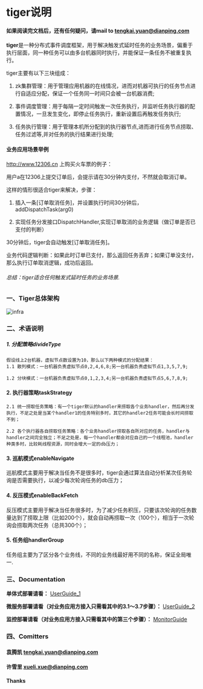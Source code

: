 # tiger说明

#### 如果阅读完文档后，还有任何疑问，请mail to tengkai.yuan@dianping.com

**tiger**是一种分布式事件调度框架，用于解决触发式延时任务的业务场景，偏重于执行层面，同一种任务可以由多台机器同时执行，并能保证一条任务不被重复执行。

tiger主要有以下三块组成：

1. zk集群管理：用于管理应用机器的在线情况，进而对机器可执行的任务节点进行自适应分配，保证一个任务同一时间只会被一台机器消费;

2. 事件调度管理：用于每隔一定时间触发一次任务执行，并监听任务执行器的配置情况，一旦发生变化，即停止任务执行，重新设置后再触发任务执行;

3. 任务执行管理：用于管理本机所分配到的执行器节点,进而进行任务节点捞取、任务过滤等,并对任务的执行结果进行处理;

#### 业务应用场景举例
http://www.12306.cn 上购买火车票的例子：

用户a在12306上提交订单后，会提示请在30分钟内支付，不然就会取消订单。

这样的情形很适合tiger来解决，步骤：

1)  插入一条[订单取消任务]，并设置执行时间30分钟后，addDispatchTask(arg0)

2)  实现任务分发接口DispatchHandler,实现订单取消的业务逻辑（做订单是否已支付的判断）

30分钟后，tiger会自动触发[订单取消任务]。

业务代码逻辑判断：如果此时订单已支付，那么返回任务丢弃；如果订单没支付，那么执行订单取消逻辑，成功后返回。

###### 总结：tiger适合任何触发式延时任务的业务场景.

### 一、Tiger总体架构
![infra](http://code.dianpingoa.com/shop-business/wed-tiger/raw/master/tiger-service/src/main/resources/img/tigerinfra.png)

### 二、术语说明
##### 1. 分配策略divideType
```
假设线上2台机器，虚拟节点数设置为10，那么以下两种模式的分配结果：
1.1 散列模式：一台机器负责虚拟节点0,2,4,6,8;另一台机器负责虚拟节点1,3,5,7,9;

1.2 分块模式：一台机器负责虚拟节点0,1,2,3,4;另一台机器负责虚拟节点5,6,7,8,9;
```

#### 2. 执行器策略taskStrategy
```
2.1 统一捞取任务策略：有一个tiger默认的handler来捞取各个业务handler，然后再分发执行，不足之处是当某个handler1的任务特别多时，其它的handler2任务可能会长时间捞取不到；

2.2 各个执行器各自捞取任务策略：各个业务handler捞取各自所对应的任务，handler与handler之间完全独立；不足之处是，每一个handler都会对应自己的一个线程池，handler种类多时，比较耗线程资源，同时会增大一定的db压力；
```
#### 3. 巡航模式enableNavigate
巡航模式主要用于解决当任务不是很多时，tiger会通过算法自动分析某次任务轮询是否需要执行，以减少每次轮询任务的db压力；

#### 4. 反压模式enableBackFetch
反压模式主要用于解决当任务很多时，为了减少任务积压，只要该次轮询的任务数量达到了捞取上限（比如200个），就会自动再捞取一次（100个），相当于一次轮询会捞取两次任务（总共300个）；

#### 5. 任务组handlerGroup
任务组主要为了区分各个业务线，不同的业务线最好用不同的名称，保证全局唯一.

### 三、Documentation
**单体式部署请看：**
[UserGuide_1](http://code.dianpingoa.com/shop-business/wed-tiger/blob/master/UserGuide_1.md)

**微服务部署请看（对业务应用方接入只需看其中的3.1～3.7步骤）：**
[UserGuide_2](http://code.dianpingoa.com/shop-business/wed-tiger/blob/master/UserGuide_2.md)

**监控部署请看（对业务应用方接入只需看其中的第三个步骤）：**
[MonitorGuide](http://code.dianpingoa.com/shop-business/wed-tiger/blob/master/MonitorGuide.md)



### 四、Comitters
#### 袁腾凯  tengkai.yuan@dianping.com
#### 许雪里  xueli.xue@dianping.com


**Thanks**

